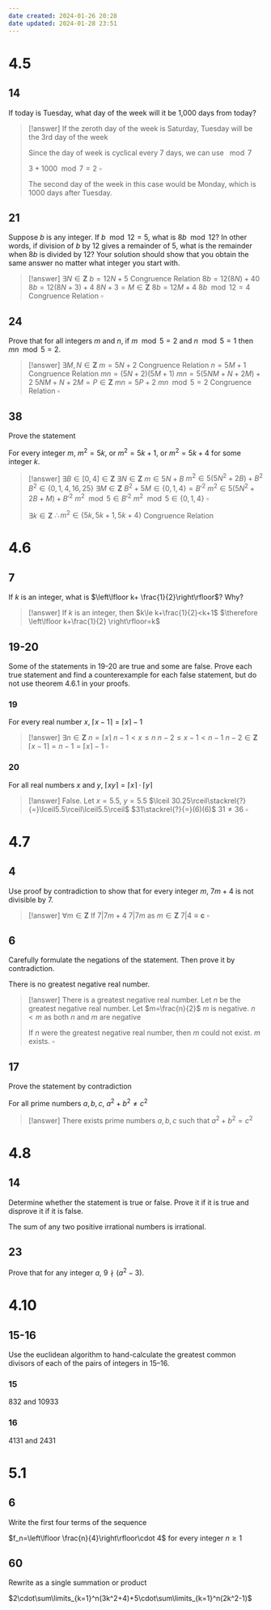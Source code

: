 ```yaml
---
date created: 2024-01-26 20:28
date updated: 2024-01-28 23:51
---
```


# 4.5

## 14

If today is Tuesday, what day of the week will it be 1,000 days from today?

> [!answer]
> If the zeroth day of the week is Saturday, Tuesday will be the 3rd day of the week
> 
> Since the day of week is cyclical every 7 days, we can use $\mod 7$
> 
> $3+1000\mod 7=2$
> $\square$
> 
> The second day of the week in this case would be Monday, which is 1000 days after Tuesday.

## 21

Suppose $b$ is any integer. If $b\mod12=5$, what is $8b \mod 12$? In other words, if division of $b$ by $12$ gives a remainder of $5$, what is the remainder when $8b$ is divided by $12$? Your solution should show that you obtain the same answer no matter what integer you start with.

> [!answer]
> $\exists N\in\mathbf Z$
> $b=12N+5$ Congruence Relation
> $8b=12(8N)+40$
> $8b=12(8N+3)+4$
> $8N+3=M\in\mathbf Z$
> $8b=12M+4$
> $8b\mod 12=4$ Congruence Relation
> $\square$

## 24

Prove that for all integers $m$ and $n$, if $m \mod 5=2$ and $n \mod 5=1$ then $mn \mod 5=2$.

> [!answer]
> $\exists M, N\in\mathbf Z$
> $m=5N+2$ Congruence Relation
> $n=5M+1$ Congruence Relation
> $mn=(5N+2)(5M+1)$
> $mn=5(5NM+N+2M)+2$
> $5NM+N+2M=P\in\mathbf Z$
> $mn=5P+2$
> $mn\mod 5=2$ Congruence Relation
> $\square$

## 38

Prove the statement

For every integer $m$, $m^2=5k$, or $m^2=5k+1$, or $m^2=5k+4$ for some integer $k$.

> [!answer]
> $\exists B\in[0,4]\in\mathbf Z$
> $\exists N\in\mathbf Z$
> $m\in5N+B$
> $m^2\in5(5N^2+2B)+B^2$
> $B^2\in\{0,1,4,16,25\}$
> $\exists M\in\mathbf Z$
> $B^2+5M\in\{0,1,4\}=B'^2$
> $m^2\in5(5N^2+2B+M)+B'^2$
> $m^2\mod 5\in B'^2$
> $m^2\mod 5\in \{0,1,4\}$
> $\square$
> 
> $\exists k\in\mathbf Z$
> $\therefore m^2\in\{5k,5k+1,5k+4\}$ Congruence Relation

# 4.6

## 7

If $k$ is an integer, what is $\left\lfloor k+ \frac{1}{2}\right\rfloor$? Why?

> [!answer]
> If $k$ is an integer, then
> $k\le k+\frac{1}{2}<k+1$
> $\therefore \left\lfloor  k+\frac{1}{2} \right\rfloor=k$

## 19-20

Some of the statements in 19-20 are true and some are
false. Prove each true statement and find a counterexample for each false statement, but do not use theorem 4.6.1 in your proofs.

### 19

For every real number $x$, $\left\lceil x-1\right\rceil=\lceil x\rceil-1$

> [!answer]
> $\exists n\in\mathbf Z$
> $n=\lceil x\rceil$
> $n-1< x\le n$
> $n-2\le x-1<n-1$
> $n-2\in\mathbf Z$
> $\lceil x-1\rceil=n-1=\lceil x\rceil-1$
> $\square$

### 20

For all real numbers $x$ and $y$, $\lceil xy\rceil=\lceil x\rceil\cdot\lceil y\rceil$

> [!answer]
> False.
> Let $x=5.5$, $y=5.5$
> $\lceil 30.25\rceil\stackrel{?}{=}\lceil5.5\rceil\lceil5.5\rceil$
> $31\stackrel{?}{=}(6)(6)$
> $31\ne36$
> $\square$

# 4.7

## 4

Use proof by contradiction to show that for every integer $m$, $7m+4$ is not divisible by $7$.

> [!answer]
> $\forall m\in\mathbf Z$
> If $7|7m+4$
> $7|7m$ as $m\in\mathbf Z$
> $7|4\equiv\mathbf c$
> $\square$

## 6

Carefully formulate the negations of the statement. Then prove it by contradiction.

There is no greatest negative real number.

> [!answer]
> There is a greatest negative real number.
> Let $n$ be the greatest negative real number.
> Let $m=\frac{n}{2}$
> $m$ is negative.
> $n<m$ as both $n$ and $m$ are negative
> 
> If $n$ were the greatest negative real number, then $m$ could not exist.
> $m$ exists.
> $\square$

## 17

Prove the statement by contradiction

For all prime numbers $a,b,c$, $a^2+b^2\ne c^2$

> [!answer]
> There exists prime numbers $a,b,c$ such that $a^2+b^2=c^2$

# 4.8

## 14

Determine whether the statement is true or false. Prove it if it is true and disprove it if it is false.

The sum of any two positive irrational numbers is irrational.

## 23

Prove that for any integer $a$, $9 \nmid(a^2-3)$.

# 4.10

## 15-16

Use the euclidean algorithm to hand-calculate the greatest common divisors of each of the pairs of integers in 15–16.

### 15

$832$ and $10933$

### 16

$4131$ and $2431$

# 5.1

## 6

Write the first four terms of the sequence

$f_n=\left\lfloor \frac{n}{4}\right\rfloor\cdot 4$ for every integer $n\ge 1$

## 60

Rewrite as a single summation or product

$2\cdot\sum\limits_{k=1}^n(3k^2+4)+5\cdot\sum\limits_{k=1}^n(2k^2-1)$
